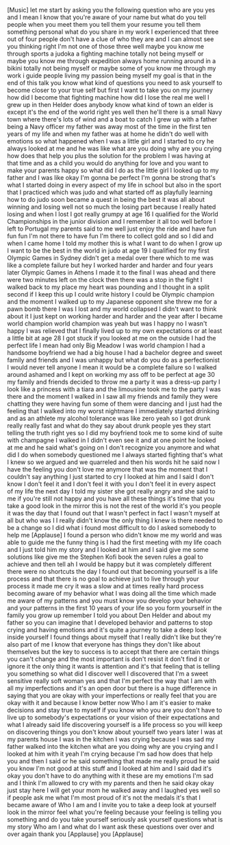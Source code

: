 
[Music]
let me start by asking you the following
question who are you
yes and I mean I know that you&#39;re aware
of your name but what do you tell people
when you meet them you tell them your
resume you tell them something personal
what do you share in my work I
experienced that three out of four
people don&#39;t have a clue of who they are
and I can almost see you thinking right
I&#39;m not one of those three well maybe
you know me through sports a judoka a
fighting machine
totally not being myself or maybe you
know me through expedition always home
running around in a bikini
totally not being myself or maybe some
of you know me through my work i guide
people living my passion being myself my
goal is that in the end of this talk you
know what kind of questions you need to
ask yourself to become closer to your
true self but first I want to take you
on my journey how did I become that
fighting machine how did I lose the real
me well I grew up in then Helder does
anybody know what kind of town an elder
is except it&#39;s the end of the world
right yes well then he&#39;ll there is a
small Navy town where there&#39;s lots of
wind and a boat to catch I grew up with
a father being a Navy officer my father
was away most of the time in the first
ten years of my life and when my father
was at home he didn&#39;t do well with
emotions so what happened when I was a
little girl and I started to cry he
always looked at me and he was like what
are you doing why are you crying how
does that help you plus the solution for
the problem I was having at that time
and as a child you would do anything for
love and you want to make your parents
happy so what did I do as the little
girl I looked up to my father and I was
like okay I&#39;m gonna be perfect I&#39;m gonna
be strong that&#39;s what I started doing in
every aspect of my life in school but
also in the sport that I practiced which
was judo and what started off as
playfully learning how to do judo soon
became a quest in being the best it was
all about winning and losing well not so
much the losing part because I really
hated losing and when I lost I got
really grumpy at age 16 I qualified for
the World Championships in the junior
division and I remember it all too well
before I left to Portugal my parents
said to me well just enjoy the ride and
have fun fun fun I&#39;m not there to have
fun I&#39;m there to collect gold and so I
did and when I came home I told my
mother this is what I want to do when I
grow up I want to be the best in the
world in judo at age 19 I qualified for
my first Olympic Games in Sydney didn&#39;t
get a medal over there which to me was
like a complete failure but hey I worked
harder and harder and four years later
Olympic Games in Athens I made it to the
final I was ahead and there were two
minutes left on the clock
then there was a stop in the fight I
walked back to my place my heart was
pounding and I thought in a split second
if I keep this up I could write history
I could be Olympic champion and the
moment I walked up to my Japanese
opponent she threw me for a pawn bomb
there I was I lost and my world
collapsed I didn&#39;t want to think about
it
I just kept on working harder and harder
and the year after I became world
champion
world champion was yeah but was I happy
no I wasn&#39;t happy I was relieved that I
finally lived up to my own expectations
or at least a little bit at age 28
I got stuck if you looked at me on the
outside I had the perfect life I mean
had only Big Meadow
I was world champion I had a handsome
boyfriend we had a big house
I had a bachelor degree and sweet family
and friends and I was unhappy but what
do you do as a perfectionist I would
never tell anyone I mean it would be a
complete failure so I walked around
ashamed and I kept on working my ass off
to be perfect at age 30 my family and
friends decided to throw me a party it
was a dress-up party I look like a
princess with a tiara and the limousine
took me to the party I was there and the
moment I walked in I saw all my friends
and family they were chatting they were
having fun some of them were dancing and
I just had the feeling that I walked
into my worst nightmare I immediately
started drinking and as an athlete my
alcohol tolerance was like zero yeah so
I got drunk really really fast
and what do they say about drunk people
yes they start telling the truth right
yes so I did my boyfriend took me to
some kind of suite with champagne I
walked in I didn&#39;t even see it and at
one point he looked at me and he said
what&#39;s going on I don&#39;t recognize you
anymore and what did I do when somebody
questioned me I always started fighting
that&#39;s what I knew so we argued and we
quarreled and then his words hit
he said now I have the feeling you don&#39;t
love me anymore that was the moment that
I couldn&#39;t say anything I just started
to cry I looked at him and I said I
don&#39;t know I don&#39;t feel it and I don&#39;t
feel it with you I don&#39;t feel it in
every aspect of my life
the next day I told my sister she got
really angry and she said to me if
you&#39;re still not happy and you have all
these things it&#39;s time that you take a
good look in the mirror this is not the
rest of the world it&#39;s you people it was
the day that I found out that I wasn&#39;t
perfect in fact I wasn&#39;t myself at all
but who was I I really didn&#39;t know the
only thing I knew is there needed to be
a change so I did what i found most
difficult to do I asked somebody to help
me
[Applause]
I found a person who didn&#39;t know me my
world and was able to guide me the funny
thing is I had the first meeting with my
life coach and I just told him my story
and I looked at him and I said give me
some solutions like give me the Stephen
Kofi book the seven rules a goal to
achieve and then tell ah I would be
happy but it was completely different
there were no shortcuts the day I found
out that becoming yourself is a life
process and that there is no goal to
achieve just to live through your
process it made me cry it was a slow and
at times really hard process becoming
aware of my behavior what I was doing
all the time which made me aware of my
patterns and you must know you develop
your behavior and your patterns in the
first 10 years of your life so you form
yourself in the family you grow up
remember I told you about Den Helder and
about my father so you can imagine that
I developed behavior and patterns to
stop crying
and having emotions and it&#39;s quite a
journey to take a deep look inside
yourself I found things about myself
that I really didn&#39;t like but they&#39;re
also part of me I know that everyone has
things they don&#39;t like about themselves
but the key to success is to accept that
there are certain things you can&#39;t
change and the most important is don&#39;t
resist it don&#39;t find it or ignore it the
only thing it wants is attention and
it&#39;s that feeling that is telling you
something so what did I discover well I
discovered that I&#39;m a sweet sensitive
really soft woman yes
and that I&#39;m perfect the way that I am
with all my imperfections and it&#39;s an
open door but there is a huge difference
in saying that you are okay with your
imperfections or really feel that you
are okay with it and because I know
better now Who I am it&#39;s easier to make
decisions and stay true to myself if you
know who you are you don&#39;t have to live
up to somebody&#39;s expectations or your
vision of their expectations and what I
already said life discovering yourself
is a life process so you will keep on
discovering things you don&#39;t know about
yourself two years later I was at my
parents house I was in the kitchen I was
crying because I was sad my father
walked into the kitchen what are you
doing why are you crying and I looked at
him with it yeah I&#39;m crying because I&#39;m
sad how does that help you and then I
said or he said something that made me
really proud he said you know I&#39;m not
good at this stuff
and I looked at him and I said dad it&#39;s
okay you don&#39;t have to do anything with
it these are my emotions I&#39;m sad and I
think I&#39;m allowed to cry with my parents
and then he said okay okay just stay
here I will get your mom he walked away
and I laughed yes well so if people ask
me what I&#39;m most proud of it&#39;s not the
medals it&#39;s that I became aware of Who I
am and I invite you to take a deep look
at yourself
look in the mirror feel what you&#39;re
feeling because your feeling is telling
you something and do you take yourself
seriously ask yourself questions what is
my story Who am I and what do I want ask
these questions over over and over again
thank you
[Applause]
you
[Applause]
